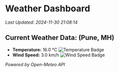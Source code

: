 
# Weather Dashboard

_Last Updated: 2024-11-30 21:08:14_

## Current Weather Data: (Pune, MH)
- **Temperature:** 16.0 °C ![Temperature Badge](https://img.shields.io/badge/Temperature-Low%20Temp-blue)
- **Wind Speed:** 3.0 km/h ![Wind Speed Badge](https://img.shields.io/badge/Wind%20Speed-Low%20Wind-blue)

*Powered by Open-Meteo API*
